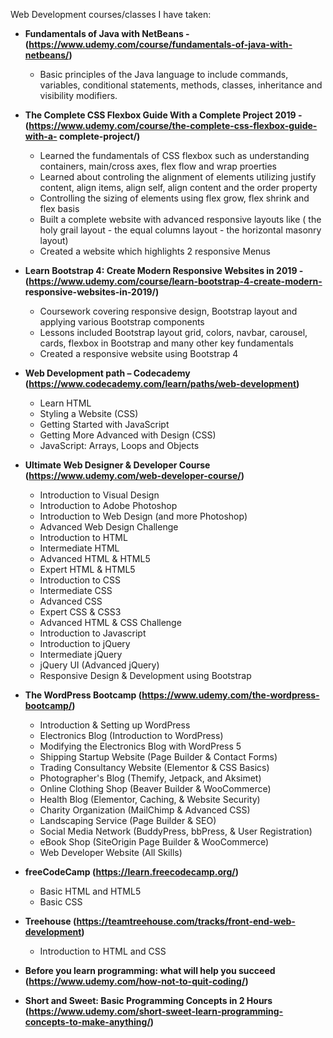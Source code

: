 Web Development courses/classes I have taken:

* **Fundamentals of Java with NetBeans - (https://www.udemy.com/course/fundamentals-of-java-with-netbeans/)**
	*	Basic principles of the Java language to include commands, variables, conditional statements, methods, classes, 			inheritance and visibility modifiers. 
	
* **The Complete CSS Flexbox Guide With a Complete Project 2019 - (https://www.udemy.com/course/the-complete-css-flexbox-guide-with-a-								           complete-project/)**
	*	Learned the fundamentals of CSS flexbox such as understanding containers, main/cross axes, flex flow and wrap proerties
	*	Learned about controling the alignment of elements utilizing justify content, align items, align self, align content and 		 the order property
	*	Controlling the sizing of elements using flex grow, flex shrink and flex basis
	*	Built a complete website with advanced responsive layouts like ( the holy grail layout - the equal columns layout - the 		horizontal masonry layout)
	*	Created a website which highlights 2 responsive Menus

* **Learn Bootstrap 4: Create Modern Responsive Websites in 2019 - (https://www.udemy.com/course/learn-bootstrap-4-create-modern-									    responsive-websites-in-2019/)**
	*	Coursework covering responsive design, Bootstrap layout and applying various Bootstrap components
	*	Lessons included Bootstrap layout grid, colors, navbar, carousel, cards, flexbox in Bootstrap and many other key 			fundamentals
	*	Created a responsive website using Bootstrap 4
	

* **Web Development path – Codecademy (https://www.codecademy.com/learn/paths/web-development)**
	* 	Learn HTML
	*	Styling a Website (CSS)
	*	Getting Started with JavaScript
	*	Getting More Advanced with Design (CSS)
	*	JavaScript: Arrays, Loops and Objects
	
*	**Ultimate Web Designer & Developer Course (https://www.udemy.com/web-developer-course/)**

	*	Introduction to Visual Design
	*	Introduction to Adobe Photoshop
	*	Introduction to Web Design (and more Photoshop)
	*	Advanced Web Design Challenge
	*	Introduction to HTML
	*	Intermediate HTML
	*	Advanced HTML & HTML5
	*	Expert HTML & HTML5
	*	Introduction to CSS
	*	Intermediate CSS
	*	Advanced CSS
	*	Expert CSS & CSS3
	*	Advanced HTML & CSS Challenge
	*	Introduction to Javascript
	*	Introduction to jQuery
	*	Intermediate jQuery
	*	jQuery UI (Advanced jQuery)
	*	Responsive Design & Development using Bootstrap
	
*	**The WordPress Bootcamp (https://www.udemy.com/the-wordpress-bootcamp/)**
	*	Introduction & Setting up WordPress
	*	Electronics Blog (Introduction to WordPress)
	*	Modifying the Electronics Blog with WordPress 5
	*	Shipping Startup Website (Page Builder & Contact Forms)
	*	Trading Consultancy Website (Elementor & CSS Basics)
	*	Photographer's Blog (Themify, Jetpack, and Aksimet)
	*	Online Clothing Shop (Beaver Builder & WooCommerce)
	*	Health Blog (Elementor, Caching, & Website Security)
	*	Charity Organization (MailChimp & Advanced CSS)
	*	Landscaping Service (Page Builder & SEO)
	*	Social Media Network (BuddyPress, bbPress, & User Registration)
	*	eBook Shop (SiteOrigin Page Builder & WooCommerce)
	*	Web Developer Website (All Skills)
*	**freeCodeCamp (https://learn.freecodecamp.org/)**
	*	Basic HTML and HTML5
	*	Basic CSS
*	**Treehouse (https://teamtreehouse.com/tracks/front-end-web-development)**
	*	Introduction to HTML and CSS
*	**Before you learn programming: what will help you succeed (https://www.udemy.com/how-not-to-quit-coding/)**
*	**Short and Sweet: Basic Programming Concepts in 2 Hours (https://www.udemy.com/short-sweet-learn-programming-concepts-to-make-anything/)**
